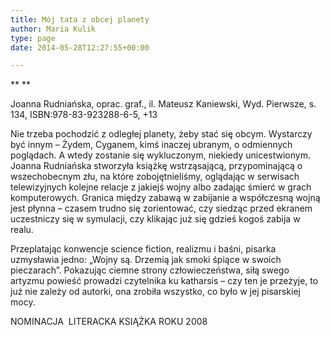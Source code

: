 ```yaml
---
title: Mój tata z obcej planety
author: Maria Kulik
type: page
date: 2014-05-28T12:27:55+00:00

---
```

** **

Joanna Rudniańska, oprac. graf., il. Mateusz Kaniewski, Wyd. Pierwsze, s. 134, ISBN:978-83-923288-6-5, +13

Nie trzeba pochodzić z odległej planety, żeby stać się obcym. Wystarczy być innym – Żydem, Cyganem, kimś inaczej ubranym, o odmiennych poglądach. A wtedy zostanie się wykluczonym, niekiedy unicestwionym. Joanna Rudniańska stworzyła książkę wstrząsającą, przypominającą o wszechobecnym złu, na które zobojętnieliśmy, oglądając w serwisach telewizyjnych kolejne relacje z jakiejś wojny albo zadając śmierć w grach komputerowych. Granica między zabawą w zabijanie a współczesną wojną jest płynna – czasem trudno się zorientować, czy siedząc przed ekranem uczestniczy się w symulacji, czy klikając już się gdzieś kogoś zabija w realu.

Przeplatając konwencje science fiction, realizmu i baśni, pisarka uzmysławia jedno: „Wojny są. Drzemią jak smoki śpiące w swoich pieczarach”. Pokazując ciemne strony człowieczeństwa, siłą swego artyzmu powieść prowadzi czytelnika ku katharsis – czy ten je przeżyje, to już nie zależy od autorki, ona zrobiła wszystko, co było w jej pisarskiej mocy.

NOMINACJA  LITERACKA KSIĄŻKA ROKU 2008